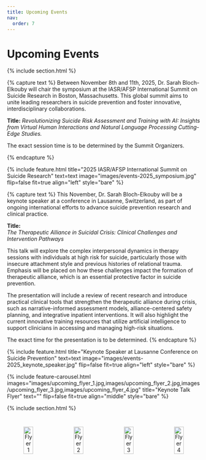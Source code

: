 ```yaml
---
title: Upcoming Events
nav:
  order: 7
---
```


# Upcoming Events

{% include section.html %}
<p>
  {% capture text %}
  Between November 8th and 11th, 2025, Dr. Sarah Bloch-Elkouby will chair the symposium at the IASR/AFSP International Summit on Suicide Research in Boston, Massachusetts. This global summit aims to unite leading researchers in suicide prevention and foster innovative, interdisciplinary collaborations.

  **Title:**
    _Revolutionizing Suicide Risk Assessment and Training with AI: Insights from Virtual Human Interactions and Natural Language Processing Cutting-Edge Studies._
  
  The exact session time is to be determined by the Summit Organizers.
  
  {% endcapture %}

  {% include feature.html
    title="2025 IASR/AFSP International Summit on Suicide Research"
    text=text
    image="images/events-2025_symposium.jpg"
    flip=false
    fit=true
    align="left"
    style="bare"
  %}
</p>

<p>
  {% capture text %}
  This November, Dr. Sarah Bloch-Elkouby will be a keynote speaker at a conference in Lausanne, Switzerland, as part of ongoing international efforts to advance suicide prevention research and clinical practice.

  **Title:**  
  _The Therapeutic Alliance in Suicidal Crisis: Clinical Challenges and Intervention Pathways_

  This talk will explore the complex interpersonal dynamics in therapy sessions with individuals at high risk for suicide, particularly those with insecure attachment style and previous histories of relational trauma. Emphasis will be placed on how these challenges impact the formation of therapeutic alliance, which is an essential protective factor in suicide prevention.

  The presentation will include a review of recent research and introduce practical clinical tools that strengthen the therapeutic alliance during crisis, such as narrative-informed assessment models, alliance-centered safety planning, and integrative inpatient interventions. It will also highlight the current innovative training resources that utilize artificial intelligence to support clinicians in accessing and managing high-risk situations.

  The exact time for the presentation is to be determined.
  {% endcapture %}

  {% include feature.html
    title="Keynote Speaker at Lausanne Conference on Suicide Prevention"
    text=text
    image="images/events-2025_keynote_speaker.jpg"
    flip=false
    fit=true
    align="left"
    style="bare"
  %}

  {%
  include feature-carousel.html
  images="images/upcoming_flyer_1.jpg,images/upcoming_flyer_2.jpg,images/upcoming_flyer_3.jpg,images/upcoming_flyer_4.jpg" 
  title="Keynote Talk Flyer"
  text=""
  flip=false
  fit=true
  align="middle"
  style="bare"
  %}
</p>
{% include section.html %}

<!-- =====================
     Flyers Row Section
===================== -->
<section style="text-align:center; margin: 40px 0;">
  <div style="
    display: flex; 
    justify-content: center; 
    align-items: flex-start; 
    flex-wrap: wrap; 
    gap: 20px;
  ">
    <img src="{{ '/images/upcoming_flyer_1.jpg' | relative_url }}" alt="Flyer 1" 
         style="width: 22%; max-width: 280px; height: auto; border-radius: 8px;">
    <img src="{{ '/images/upcoming_flyer_2.jpg' | relative_url }}" alt="Flyer 2" 
         style="width: 22%; max-width: 280px; height: auto; border-radius: 8px;">
    <img src="{{ '/images/upcoming_flyer_3.jpg' | relative_url }}" alt="Flyer 3" 
         style="width: 22%; max-width: 280px; height: auto; border-radius: 8px;">
    <img src="{{ '/images/upcoming_flyer_4.jpg' | relative_url }}" alt="Flyer 4" 
         style="width: 22%; max-width: 280px; height: auto; border-radius: 8px;">
  </div>
</section>

